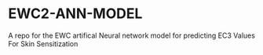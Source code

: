 # EWC2-ANN-MODEL
A repo for the EWC artifical Neural network model for predicting EC3 Values For Skin Sensitization
